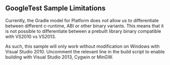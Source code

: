 ## GoogleTest Sample Limitations

Currently, the Gradle model for Platform does not allow us to differentiate between different c-runtime, ABI or other binary variants.
This means that it is not possible to differentiate between a prebuilt library binary compatible with VS2010 vs VS2013.

As such, this sample will only work without modification on Windows with Visual Studio 2010. Uncomment the relevant line in the
build script to enable building with Visual Studio 2013, Cygwin or MinGW.
